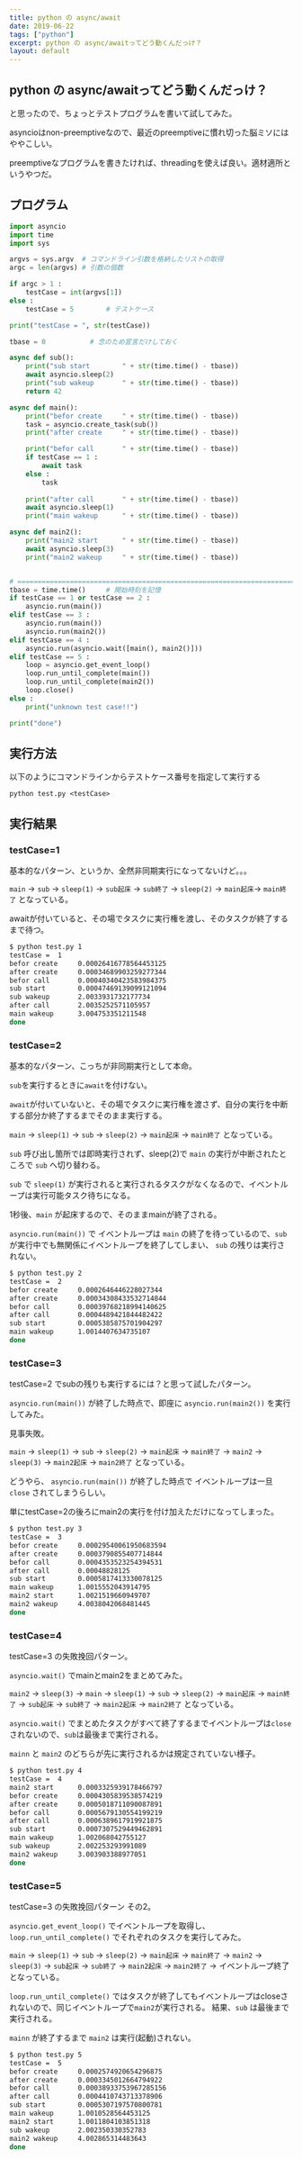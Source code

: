 ```yaml
---
title: python の async/await
date: 2019-06-22
tags: ["python"]
excerpt: python の async/awaitってどう動くんだっけ？
layout: default
---
```

## python の async/awaitってどう動くんだっけ？

と思ったので、ちょっとテストプログラムを書いて試してみた。

asyncioはnon-preemptiveなので、最近のpreemptiveに慣れ切った脳ミソにはややこしい。

preemptiveなプログラムを書きたければ、threadingを使えば良い。適材適所というやつだ。



## プログラム

```python
import asyncio
import time
import sys

argvs = sys.argv  # コマンドライン引数を格納したリストの取得
argc = len(argvs) # 引数の個数

if argc > 1 :
    testCase = int(argvs[1])
else :
    testCase = 5        # テストケース

print("testCase = ", str(testCase))

tbase = 0           # 念のため宣言だけしておく

async def sub():
    print("sub start        " + str(time.time() - tbase))
    await asyncio.sleep(2)
    print("sub wakeup       " + str(time.time() - tbase))
    return 42

async def main():
    print("befor create     " + str(time.time() - tbase))
    task = asyncio.create_task(sub())
    print("after create     " + str(time.time() - tbase))

    print("befor call       " + str(time.time() - tbase))
    if testCase == 1 :
        await task
    else :
        task
    
    print("after call       " + str(time.time() - tbase))
    await asyncio.sleep(1)
    print("main wakeup      " + str(time.time() - tbase))

async def main2():
    print("main2 start      " + str(time.time() - tbase))
    await asyncio.sleep(3)
    print("main2 wakeup     " + str(time.time() - tbase))


# =============================================================================
tbase = time.time()     # 開始時刻を記憶
if testCase == 1 or testCase == 2 :
    asyncio.run(main())
elif testCase == 3 :
    asyncio.run(main())
    asyncio.run(main2())
elif testCase == 4 :
    asyncio.run(asyncio.wait([main(), main2()]))
elif testCase == 5 :
    loop = asyncio.get_event_loop()
    loop.run_until_complete(main())
    loop.run_until_complete(main2())
    loop.close()
else :
    print("unknown test case!!")

print("done")
```


## 実行方法

以下のようにコマンドラインからテストケース番号を指定して実行する

```
python test.py <testCase>
```


## 実行結果
### testCase=1

基本的なパターン、というか、全然非同期実行になってないけど。。。

```main``` → ```sub``` → ```sleep(1)``` → ```sub起床``` → ```sub終了``` → ```sleep(2)``` → ```main起床```→ ```main終了``` となっている。

awaitが付いていると、その場でタスクに実行権を渡し、そのタスクが終了するまで待つ。

```bash
$ python test.py 1
testCase =  1
befor create     0.00026416778564453125
after create     0.00034689903259277344
befor call       0.00040340423583984375
sub start        0.00047469139099121094
sub wakeup       2.0033931732177734
after call       2.0035252571105957
main wakeup      3.004753351211548
done
```

### testCase=2

基本的なパターン、こっちが非同期実行として本命。

``sub``を実行するときに``await``を付けない。

``await``が付いていないと、その場でタスクに実行権を渡さず、自分の実行を中断する部分か終了するまでそのまま実行する。

``main`` → ``sleep(1)`` → ``sub`` → ``sleep(2)`` → ``main起床`` → ``main終了`` となっている。

``sub`` 呼び出し箇所では即時実行されず、sleep(2)で ``main`` の実行が中断されたところで ``sub`` へ切り替わる。

``sub`` で ``sleep(1)`` が実行されると実行されるタスクがなくなるので、イベントループは実行可能タスク待ちになる。

1秒後、``main`` が起床するので、そのままmainが終了される。

``asyncio.run(main())`` で イベントループは ``main`` の終了を待っているので、``sub`` が実行中でも無関係にイベントループを終了してしまい、
 ``sub`` の残りは実行されない。

```bash
$ python test.py 2
testCase =  2
befor create     0.0002646446228027344
after create     0.00034308433532714844
befor call       0.00039768218994140625
after call       0.0004489421844482422
sub start        0.0005385875701904297
main wakeup      1.0014407634735107
done
```



### testCase=3

testCase=2 でsubの残りも実行するには？と思って試したパターン。

``asyncio.run(main())`` が終了した時点で、即座に ``asyncio.run(main2())`` を実行してみた。

見事失敗。

``main`` → ``sleep(1)`` → ``sub`` → ``sleep(2)`` → ``main起床`` → ``main終了`` 
→ ``main2`` → ``sleep(3)`` → ``main2起床`` → ``main2終了`` となっている。

どうやら、 ``asyncio.run(main())`` が終了した時点で イベントループは一旦 ``close`` されてしまうらしい。

単にtestCase=2の後ろにmain2の実行を付け加えただけになってしまった。

```bash
$ python test.py 3
testCase =  3
befor create     0.00029540061950683594
after create     0.0003790855407714844
befor call       0.0004353523254394531
after call       0.00048828125
sub start        0.0005817413330078125
main wakeup      1.0015552043914795
main2 start      1.0021519660949707
main2 wakeup     4.0038042068481445
done
```

### testCase=4

testCase=3 の失敗挽回パターン。

``asyncio.wait()`` でmainとmain2をまとめてみた。

``main2`` → ``sleep(3)`` → ``main`` → ``sleep(1)`` → ``sub`` → ``sleep(2)`` → ``main起床`` → ``main終了`` 
→  ``sub起床`` → ``sub終了`` → ``main2起床`` → ``main2終了`` となっている。

``asyncio.wait()`` でまとめたタスクがすべて終了するまでイベントループは``close`` されないので、``sub``は最後まで実行される。

``mainn`` と ``main2`` のどちらが先に実行されるかは規定されていない様子。

```bash
$ python test.py 4
testCase =  4
main2 start      0.0003325939178466797
befor create     0.0004305839538574219
after create     0.0005018711090087891
befor call       0.0005679130554199219
after call       0.0006389617919921875
sub start        0.0007307529449462891
main wakeup      1.002068042755127
sub wakeup       2.002253293991089
main2 wakeup     3.003903388977051
done
```


### testCase=5

testCase=3 の失敗挽回パターン その2。

``asyncio.get_event_loop()`` でイベントループを取得し、``loop.run_until_complete()`` でそれぞれのタスクを実行してみた。

``main`` → ``sleep(1)`` → ``sub`` → ``sleep(2)`` → ``main起床`` → ``main終了`` 
→  ``main2`` → ``sleep(3)`` → ``sub起床`` → ``sub終了`` → ``main2起床`` → ``main2終了`` → イベントループ終了
となっている。

``loop.run_until_complete()`` ではタスクが終了してもイベントループはcloseされないので、同じイベントループで``main2``が実行される。
結果、``sub`` は最後まで実行される。

``mainn`` が終了するまで ``main2`` は実行(起動)されない。

```bash
$ python test.py 5
testCase =  5
befor create     0.0002574920654296875
after create     0.0003345012664794922
befor call       0.00038933753967285156
after call       0.0004410743713378906
sub start        0.0005307197570800781
main wakeup      1.0010528564453125
main2 start      1.0011804103851318
sub wakeup       2.002350330352783
main2 wakeup     4.002865314483643
done
```
